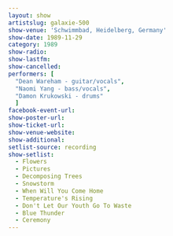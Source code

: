```yaml
---
layout: show
artistslug: galaxie-500
show-venue: 'Schwimmbad, Heidelberg, Germany'
show-date: 1989-11-29
category: 1989
show-radio: 
show-lastfm: 
show-cancelled: 
performers: [
  "Dean Wareham - guitar/vocals",
  "Naomi Yang - bass/vocals",
  "Damon Krukowski - drums"
  ]
facebook-event-url: 
show-poster-url: 
show-ticket-url: 
show-venue-website: 
show-additional: 
setlist-source: recording
show-setlist: 
  - Flowers
  - Pictures
  - Decomposing Trees
  - Snowstorm
  - When Will You Come Home
  - Temperature's Rising
  - Don't Let Our Youth Go To Waste
  - Blue Thunder
  - Ceremony
---
```


